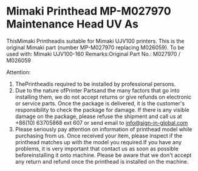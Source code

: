# Mimaki Printhead MP-M027970 Maintenance Head UV As

ThisMimaki Printheadis suitable for Mimaki UJV100 printers. This is the original Mimaki part (number MP-M027970 replacing M026059).
To be used with:
Mimaki UJV100-160
Remarks:Original
Part No.: M027970 / M026059

Attention:
1. ThePrintheadis required to be installed by professional persons.
2. Due to the nature ofPrinter Partsand the many factors that go into installing them, we do not accept returns or give refunds on electronic or service parts. Once the package is delivered, it is the customer's responsibility to check the package for damage. If there is any visible damage on the package, please refuse the shipment and call us at +86(10) 63705868 ext 607 or send email to info@sign-in-global.com
3. Please seriously pay attention on information of printhead model while purchasing from us. Once received your item, please inspect if the printhead matches up with the model you required.If you have any problems, it is very important that contact us as soon as possible beforeinstalling it onto machine. Please be aware that we don't accept any return and refund once the printhead is installed on the machine.
